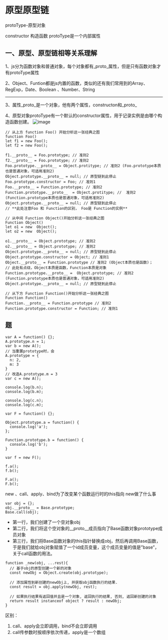 # 原型原型链
protoType-原型对象

constructor 构造函数
protoType是一个内部属性
## 一、原型、原型链相等关系理解
1、js分为函数对象和普通对象，每个对象都有_proto_属性，但是只有函数对象才有protoType属性

2、Object、Funtion都是js内置的函数，类似的还有我们常用到的Array、RegExp，Date、Boolean
、Number、String

---
3、属性_proto_是一个对象，他有两个属性，constructon和_proto_

4、原型对象protoType有一个默认的constructor属性，用于记录实例是由哪个构造函数创建。
![image](https://user-gold-cdn.xitu.io/2019/11/7/16e43d3ade627474?imageView2/1/w/1304/h/734/q/85/format/webp/interlace/1)
```
// 从上方 function Foo() 开始分析这一张经典之图
function Foo()
let f1 = new Foo();
let f2 = new Foo();

f1.__proto__ = Foo.prototype; // 准则2
f2.__proto__ = Foo.prototype; // 准则2
Foo.prototype.__proto__ = Object.protitype; // 准则2 (Foo.prototype本质也是普通对象，可适用准则2)
Object.prototype.__proto__ = null; // 原型链到此停止
Foo.prototype.constructor = Foo; // 准则1
Foo.__proto__ = Function.prototype; // 准则2
Function.prototype.__proto__  = Object.protitype; //  准则2 (Function.prototype本质也是普通对象，可适用准则2)
Object.prototype.__proto__ = null; // 原型链到此停止
// **此处注意Foo 和 Function的区别， Foo是 Function的实例**

// 从中间 Function Object()开始分析这一张经典之图
Function Object()
let o1 = new  Object();
let o2 = new  Object();

o1.__proto__ = Object.prototype; // 准则2
o2.__proto__ = Object.prototype; // 准则2
Object.prototype.__proto__ = null; // 原型链到此停止
Object.prototype.constructor = Object; // 准则1
Object.__proto__ = Function.prototype // 准则2 (Object本质也是函数)；
// 此处有点绕，Object本质是函数，Function本质是对象
Function.prototype.__proto__ =  Object.prototype; // 准则2 (Function.prototype本质也是普通对象，可适用准则2)
Object.prototype.__proto__ = null; // 原型链到此停止

// 从下方 Function Function()开始分析这一张经典之图
Function Function()
Function.__proto__ = Function.prototype // 准则2
Function.prototype.constructor = Function; // 准则1

```
## 题
``` 考验基本指向以及随时给属性添加方法以及重写原型的区别
var A = function() {};
A.prototype.n = 1;
var b = new A();
// 当重置prototype时，会
A.prototype = {
  n: 2,
  m: 3
}
// 改造A.prototype.m = 3
var c = new A();

console.log(b.n);
console.log(b.m);

console.log(c.n);
console.log(c.m);
```
```
var F = function() {};

Object.prototype.a = function() {
  console.log('a');
};

Function.prototype.b = function() {
  console.log('b');
}

var f = new F();

f.a();
f.b();

F.a();
F.b();

```
new 、call、apply、bind为了改变某个函数运行时的this指向
new做了什么事
```
var obj = {};
obj.__proto__ = Base.prototype;
Base.call(obj);
```
- 第一行，我们创建了一个空对象obj
- 第二行，我们将这个空对象的__proto__成员指向了Base函数对象prototype成员对象
- 第三行，我们将Base函数对象的this指针替换成obj，然后再调用Base函数，于是我们就给obj对象赋值了一个id成员变量，这个成员变量的值是”base”，关于call函数的用法。

```
function _new(obj, ...rest){
  // 基于obj的原型创建一个新的对象
  const newObj = Object.create(obj.prototype);

  // 添加属性到新创建的newObj上, 并获取obj函数执行的结果.
  const result = obj.apply(newObj, rest);

  // 如果执行结果有返回值并且是一个对象, 返回执行的结果, 否则, 返回新创建的对象
  return result instanceof object ? result : newObj;
}
```
区别：
1. call、apply会立即调用，bind不会立即调用
2. call传参数时按顺序依次传递，apply是一个数组
